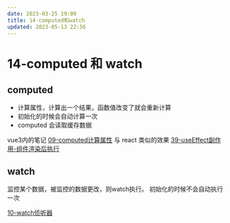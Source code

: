 ```yaml
---
date: 2023-03-25 19:09
title: 14-computed和watch
updated: 2023-05-13 22:56
---
```


# 14-computed 和 watch

## computed

- 计算属性，计算出一个结果，函数值改变了就会重新计算
- 初始化的时候会自动计算一次
- computed 会读取缓存数据

vue3内的笔记 [09-computed计算属性](../../vue/vue3/09-computed计算属性.md) 与 react 类似的效果 [39-useEffect副作用-组件渲染后执行](../../react/React18/39-useEffect副作用-组件渲染后执行.md)

## watch
监控某个数据，被监控的数据更改，则watch执行。
初始化的时候不会自动执行一次

[10-watch侦听器](../../vue/vue3/10-watch侦听器.md)